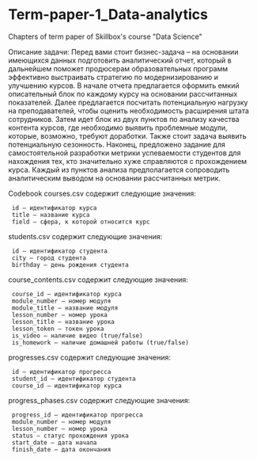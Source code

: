 # Term-paper-1_Data-analytics
Chapters of term paper of Skillbox's course "Data Science"

Описание задачи:
Перед вами стоит бизнес-задача – на основании имеющихся данных подготовить аналитический отчет, который в дальнейшем поможет продюсерам образовательных программ эффективно выстраивать стратегию по модернизированию и улучшению курсов. В начале отчета предлагается оформить емкий описательный блок по каждому курсу на основании рассчитанных показателей. Далее предлагается посчитать потенциальную нагрузку на преподавателей, чтобы оценить необходимость расширения штата сотрудников. Затем идет блок из двух пунктов по анализу качества контента курсов, где необходимо выявить проблемные модули, которые, возможно, требуют доработки. Также стоит задача выявить потенциальную сезонность. Наконец, предложено задание для самостоятельной разработки метрики успеваемости студентов для нахождения тех, кто значительно хуже справляются с прохождением курса. Каждый из пунктов анализа предполагается сопроводить аналитическим выводом на основании рассчитанных метрик.

Codebook
courses.csv содержит следующие значения: 

     id – идентификатор курса 
     title – название курса 
     field – сфера, к которой относится курс 


students.csv содержит следующие значения: 

     id – идентификатор студента 
     city – город студента 
     birthday – день рождения студента 


course_contents.csv содержит следующие значения: 

     course_id – идентификатор курса 
     module_number – номер модуля 
     module_title – название модуля 
     lesson_number – номер урока 
     lesson_title – название урока 
     lesson_token – токен урока 
     is_video – наличие видео (true/false) 
     is_homework – наличие домашней работы (true/false) 


progresses.csv содержит следующие значения: 

     id – идентификатор прогресса 
     student_id – идентификатор студента 
     course_id – идентификатор курса 


progress_phases.csv содержит следующие значения: 

     progress_id – идентификатор прогресса 
     module_number – номер модуля 
     lesson_number – номер урока 
     status – статус прохождения урока 
     start_date – дата начала 
     finish_date – дата окончания 
